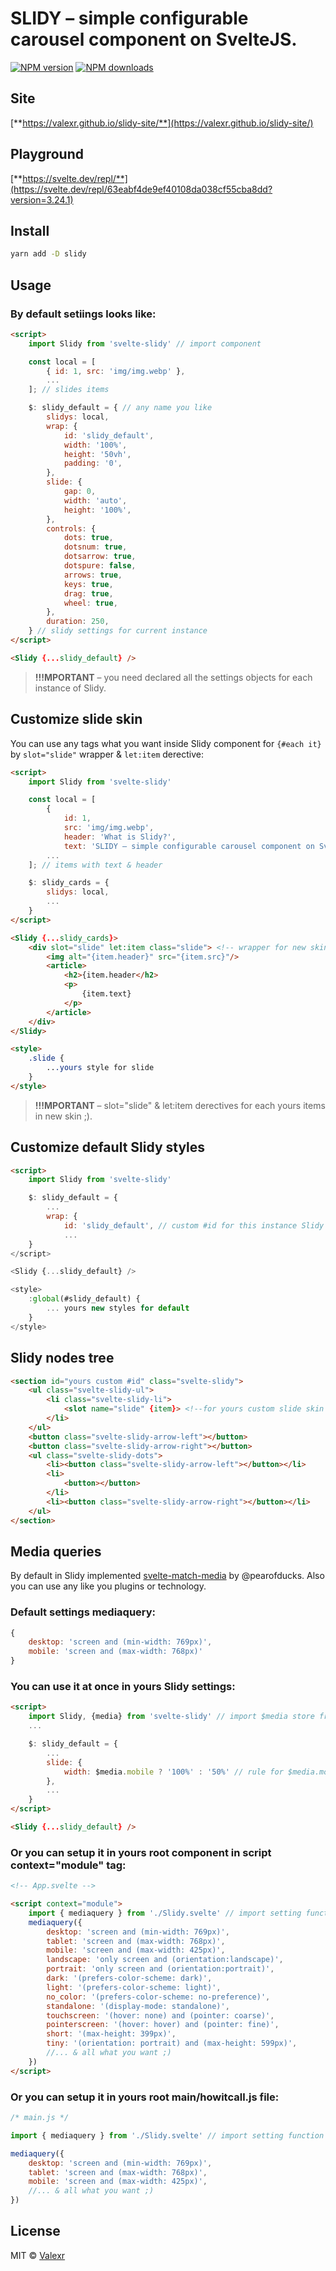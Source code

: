 # SLIDY – simple configurable carousel component on SvelteJS.

[![NPM version](https://img.shields.io/npm/v/svelte-slidy.svg?style=flat)](https://www.npmjs.com/package/svelte-slidy) [![NPM downloads](https://img.shields.io/npm/dm/svelte-slidy.svg?style=flat)](https://www.npmjs.com/package/svelte-slidy)

## Site
[**https://valexr.github.io/slidy-site/**](https://valexr.github.io/slidy-site/)

## Playground
[**https://svelte.dev/repl/**](https://svelte.dev/repl/63eabf4de9ef40108da038cf55cba8dd?version=3.24.1)

## Install

```bash
yarn add -D slidy
```

## Usage

### By default setiings looks like:

```html
<script>
    import Slidy from 'svelte-slidy' // import component

    const local = [
        { id: 1, src: 'img/img.webp' },
        ...
    ]; // slides items

    $: slidy_default = { // any name you like
        slidys: local,
        wrap: {
            id: 'slidy_default',
            width: '100%',
            height: '50vh',
            padding: '0',
        },
        slide: {
            gap: 0,
            width: 'auto',
            height: '100%',
        },
        controls: {
            dots: true,
            dotsnum: true,
            dotsarrow: true,
            dotspure: false,
            arrows: true,
            keys: true,
            drag: true,
            wheel: true,
        },
        duration: 250,
    } // slidy settings for current instance
</script>

<Slidy {...slidy_default} />
```


>**!!!MPORTANT** – you need declared all the settings objects for each instance of Slidy.


## Customize slide skin
You can use any tags what you want inside Slidy component for ```{#each it}``` by ```slot="slide"``` wrapper & ```let:item``` derective:

```html
<script>
    import Slidy from 'svelte-slidy'

    const local = [
        { 
            id: 1, 
            src: 'img/img.webp', 
            header: 'What is Slidy?',
            text: 'SLIDY – simple configurable carousel component on SvelteJS.' },
        ...
    ]; // items with text & header

    $: slidy_cards = {
        slidys: local,
        ...
    }
</script>

<Slidy {...slidy_cards}>
    <div slot="slide" let:item class="slide"> <!-- wrapper for new skin -->
        <img alt="{item.header}" src="{item.src}"/>
        <article>
            <h2>{item.header</h2>
            <p>
                {item.text}
            </p>
        </article>
    </div>
</Slidy>

<style>
    .slide {
        ...yours style for slide
    }
</style>
```

>**!!!MPORTANT** – slot="slide" & let:item derectives for each yours items in new skin ;). 


## Customize default Slidy styles

```html
<script>
    import Slidy from 'svelte-slidy'

    $: slidy_default = {
        ...
        wrap: {
            id: 'slidy_default', // custom #id for this instance Slidy
            ...
    }
</script>

<Slidy {...slidy_default} />

<style>
    :global(#slidy_default) {
        ... yours new styles for default
    }
</style>
```

## Slidy nodes tree

```html
<section id="yours custom #id" class="svelte-slidy">
    <ul class="svelte-slidy-ul">
        <li class="svelte-slidy-li">
            <slot name="slide" {item}> <!--for yours custom slide skin -->
        </li>
    </ul>
    <button class="svelte-slidy-arrow-left"></button>
    <button class="svelte-slidy-arrow-right"></button>
    <ul class="svelte-slidy-dots">
        <li><button class="svelte-slidy-arrow-left"></button></li>
        <li>
            <button></button>
        </li>
        <li><button class="svelte-slidy-arrow-right"></button></li>
    </ul>
</section>
```

## Media queries
By default in Slidy implemented [svelte-match-media](https://github.com/pearofducks/svelte-match-media) by @pearofducks.
Also you can use any like you plugins or technology.

### Default settings mediaquery:
```js
{
    desktop: 'screen and (min-width: 769px)',
    mobile: 'screen and (max-width: 768px)'
}
```
### You can use it at once in yours Slidy settings:
```html
<script>
    import Slidy, {media} from 'svelte-slidy' // import $media store from Slidy
    ...

    $: slidy_default = { 
        ...
        slide: {
            width: $media.mobile ? '100%' : '50%' // rule for $media.mobile query
        },
        ...
    }
</script>

<Slidy {...slidy_default} />
```

### Or you can setup it in yours root component in script context="module" tag:
```html
<!-- App.svelte -->

<script context="module">
    import { mediaquery } from './Slidy.svelte' // import setting function
    mediaquery({
        desktop: 'screen and (min-width: 769px)',
        tablet: 'screen and (max-width: 768px)',
		mobile: 'screen and (max-width: 425px)',
		landscape: 'only screen and (orientation:landscape)',
		portrait: 'only screen and (orientation:portrait)',
		dark: '(prefers-color-scheme: dark)',
		light: '(prefers-color-scheme: light)',
		no_color: '(prefers-color-scheme: no-preference)',
		standalone: '(display-mode: standalone)',
		touchscreen: '(hover: none) and (pointer: coarse)',
        pointerscreen: '(hover: hover) and (pointer: fine)',
        short: '(max-height: 399px)',
        tiny: '(orientation: portrait) and (max-height: 599px)',
        //... & all what you want ;)
	})
</script>
```

### Or you can setup it in yours root main/howitcall.js file:
```js
/* main.js */

import { mediaquery } from './Slidy.svelte' // import setting function

mediaquery({
    desktop: 'screen and (min-width: 769px)',
    tablet: 'screen and (max-width: 768px)',
    mobile: 'screen and (max-width: 425px)',
    //... & all what you want ;)
})
```

## License

MIT &copy; [Valexr](https://github.com/Valexr)